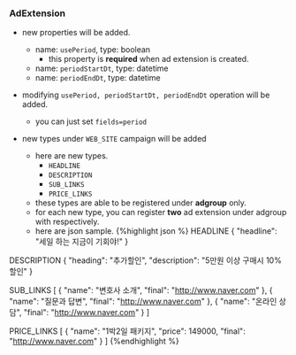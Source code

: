 ### AdExtension
 * new properties will be added.
   * name: `usePeriod`, type: boolean
     * this property is **required** when ad extension is created.
   * name: `periodStartDt`, type: datetime
   * name: `periodEndDt`, type: datetime

 * modifying `usePeriod, periodStartDt, periodEndDt` operation will be added.
   * you can just set `fields=period`

 * new types under `WEB_SITE` campaign will be added
   * here are new types.
     * `HEADLINE`
     * `DESCRIPTION`
     * `SUB_LINKS`
     * `PRICE_LINKS`
   * these types are able to be registered under **adgroup** only.
   * for each new type, you can register **two** ad extension  under adgroup with respectively.
   * here are json sample.
{%highlight json %}
HEADLINE
{
  "headline": "세일 하는 지금이 기회야!"
}

DESCRIPTION
{
  "heading": "추가할인",
  "description": "5만원 이상 구매시 10% 할인"
}

SUB_LINKS
[
  {
    "name": "변호사 소개",
    "final": "http://www.naver.com"
  },
  {
    "name": "질문과 답변",
    "final": "http://www.naver.com"
  },
  {
    "name": "온라인 상담",
    "final": "http://www.naver.com"
  }
]

PRICE_LINKS
[
  {
    "name": "1박2일 패키지",
    "price": 149000,
    "final": "http://www.naver.com"
  }
]
{%endhighlight %}
